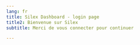 ```yaml
---
lang: fr
title: Silex Dashboard - login page
title2: Bienvenue sur Silex
subtitle: Merci de vous connecter pour continuer

---
```

